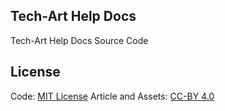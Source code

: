 ## Tech-Art Help Docs

Tech-Art Help Docs Source Code

## License

Code: [MIT License](LICENSE)
Article and Assets: [CC-BY 4.0](LICENSE-ARTICLE)
